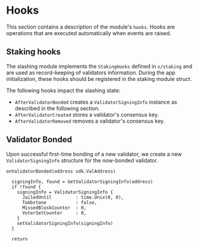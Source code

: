 <!--
order: 5
-->

# Hooks

This section contains a description of the module's `hooks`. Hooks are operations that are executed automatically when events are raised.

## Staking hooks

The slashing module implements the `StakingHooks` defined in `x/staking` and are used as record-keeping of validators information. During the app initialization, these hooks should be registered in the staking module struct.

The following hooks impact the slashing state:

+ `AfterValidatorBonded` creates a `ValidatorSigningInfo` instance as described in the following section.
+ `AfterValidatorCreated` stores a validator's consensus key.
+ `AfterValidatorRemoved` removes a validator's consensus key.


## Validator Bonded

Upon successful first-time bonding of a new validator, we create a new `ValidatorSigningInfo` structure for the
now-bonded validator.

```
onValidatorBonded(address sdk.ValAddress)

  signingInfo, found = GetValidatorSigningInfo(address)
  if !found {
    signingInfo = ValidatorSigningInfo {
      JailedUntil         : time.Unix(0, 0),
      Tombstone           : false,
      MissedBloskCounter  : 0,
	  VoterSetCounter     : 0,
    }
    setValidatorSigningInfo(signingInfo)
  }

  return
```
